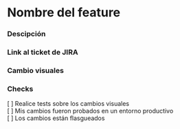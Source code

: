 # Nombre del feature

### Descipción

### Link al ticket de JIRA

### Cambio visuales

### Checks
[ ] Realice tests sobre los cambios visuales  
[ ] Mis cambios fueron probados en un entorno productivo  
[ ] Los cambios están flasgueados  